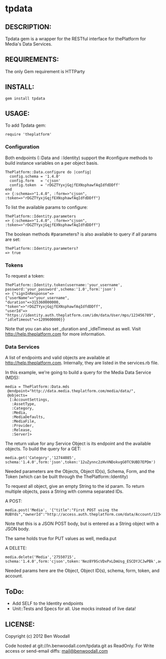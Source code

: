 # tpdata

## DESCRIPTION:

Tpdata gem is a wrapper for the RESTful interface for thePlatform for Media's Data Services.


## REQUIREMENTS:

The only Gem requirement is HTTParty

## INSTALL:

    gem install tpdata

## USAGE:

To add Tpdata gem:

    require 'theplatform'

### Configuration
Both endpoints (::Data and ::Identity) support the #configure methods to build instance variables on a per object basis.

    ThePlatform::Data.configure do |config|
      config.schema = '1.4.0'
      config.form   = 'cjson'
      config.token  = 'rDGZTYyxjGqjfEXNsphawfAqIdfdDDff'
    end
    => {:schema=>"1.4.0", :form=>"cjson", :token=>"rDGZTYyxjGqjfEXNsphawfAqIdfdDDff"}

To list the available params to configure:

    ThePlatform::Identity.parameters
    => {:schema=>"1.4.0", :form=>"cjson", :token=>"rDGZTYyxjGqjfEXNsphawfAqIdfdDDff"}

The boolean methods #parameters? is also available to query if all params are set:

    ThePlatform::Identity.parameters?
    => true

### Tokens
To request a token:

    ThePlatform::Identity.token(username:'your_username', password:'your_password',schema:'1.0',form:'json')
    => {"signInResponse"=>
    {"userName"=>"your_username",
    "duration"=>315360000000,
    "token"=>"rDGZTYyxjGqjfEXNsphawfAqIdfdDDff",
    "userId"=>
    "https://identity.auth.theplatform.com/idm/data/User/mps/123456789",
    "idleTimeout"=>1209600000}}

Note that you can also set _duration and _idleTimeout as well.  Visit http://help.theplatform.com for more information.

### Data Services
A list of endpoints and valid objects are available at http://help.theplatform.com.  Internally, they are listed in the services.rb file.

In this example, we're going to build a query for the Media Data Service (MDS):

    media = ThePlatform::Data.mds
     @endpoint="http://data.media.theplatform.com/media/data/",
     @objects=
      [:AccountSettings,
       :AssetType,
       :Category,
       :Media,
       :MediaDefaults,
       :MediaFile,
       :Provider,
       :Release,
       :Server]>

The return value for any Service Object is its endpoint and the available objects.
To build the query for a GET:

    media.get('Category','12744085', schema:'1.4.0',form:'json',token:'12uZynnc2zHvVNDokvgG0TC9UBD7EPDm')

Needed parameters are the Objects, Object ID(s), Schema, Form, and the Token (which can be built through the ThePlatform::Identity)

To request all object, give an empty String to the id param.  To return multiple objects, pass a String with comma separated IDs.

A POST:

    media.post('Media', '{"title":"First POST using the RUBYds","ownerId":"http://access.auth.theplatform.com/data/Account/123456789"}',schema:'1.4.0',form:'cjson',token:'Nez8Y9ScVDxPxLDmUsg_ESCDYJCJwPBk',account:'My_Account')

Note that this is a JSON POST body, but is entered as a String object with a JSON body.

The same holds true for PUT values as well, media.put

A DELETE:

    media.delete('Media','27550715', schema:'1.4.0',form:'cjson',token:'Nez8Y9ScVDxPxLDmUsg_ESCDYJCJwPBk',account:'My_Account')

Needed params here are the Object, Object ID(s), schema, form, token, and account.

## ToDo:
* Add SELF to the Identity endpoints
* Unit::Tests and Specs for all.  Use mocks instead of live data!

## LICENSE:

Copyright (c) 2012 Ben Woodall

Code hosted at git://ln.benwoodall.com/tpdata.git as ReadOnly.
For Write access or send-email diffs: mail@benwoodall.com
